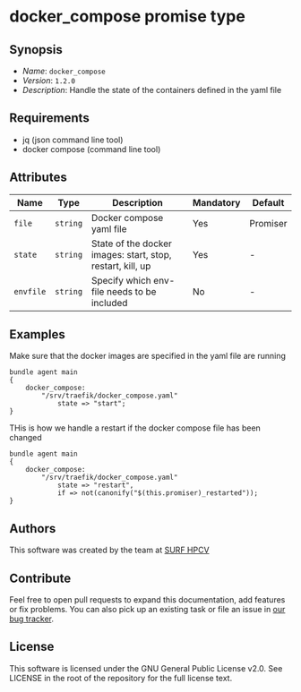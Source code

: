 # docker_compose promise type

## Synopsis

* *Name*: `docker_compose`
* *Version*: `1.2.0`
* *Description*:  Handle the state of the containers defined in the yaml file

## Requirements

* jq (json command line tool)
* docker compose (command line tool)

## Attributes

| Name            | Type      | Description                                                                                                             | Mandatory | Default  |
| --------------- | --------- | ----------------------------------------------------------------------------------------------------------------------- | --------- | -------- |
| `file`          | `string`  | Docker compose yaml file                                                                                                | Yes       | Promiser |
| `state`         | `string`  | State of the docker images: start, stop, restart, kill, up                                                              | Yes       | -        |
| `envfile`       | `string`  | Specify which env-file needs to be included                                                                             | No      | -        |

## Examples

Make sure that the docker images are specified in the yaml file are running
```cfengine3
bundle agent main
{
    docker_compose:
        "/srv/traefik/docker_compose.yaml"
            state => "start";
}
```

THis is how we handle a restart if the docker compose file has been changed
```cfengine3
bundle agent main
{
    docker_compose:
        "/srv/traefik/docker_compose.yaml"
            state => "restart",                                                                                                                                                                                 
            if => not(canonify("$(this.promiser)_restarted"));  
}
```

## Authors

This software was created by the team at [SURF HPCV](https://www.surf.nl/en/)

## Contribute

Feel free to open pull requests to expand this documentation, add features or fix problems.
You can also pick up an existing task or file an issue in [our bug tracker](https://github.com/basvandervlies/scl_modules/issues).

## License

This software is licensed under the GNU General Public License v2.0. See LICENSE in the root of the repository for the full license text.
